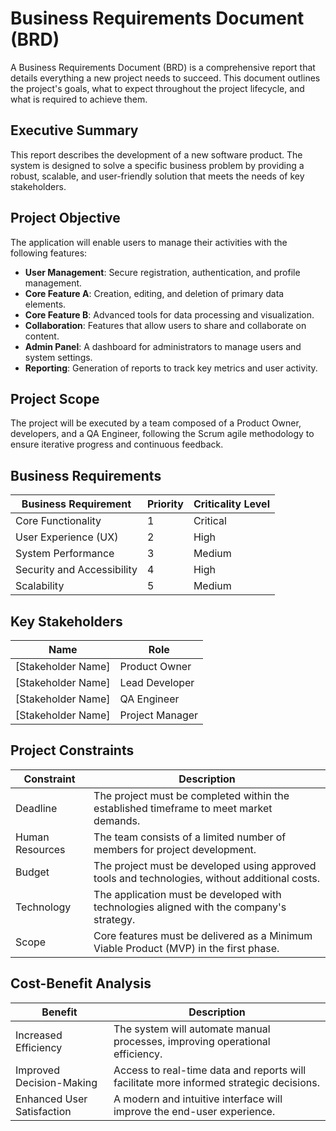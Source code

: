 # Business Requirements Document (BRD)

A Business Requirements Document (BRD) is a comprehensive report that details everything a new project needs to succeed. This document outlines the project's goals, what to expect throughout the project lifecycle, and what is required to achieve them.

## Executive Summary

This report describes the development of a new software product. The system is designed to solve a specific business problem by providing a robust, scalable, and user-friendly solution that meets the needs of key stakeholders.

## Project Objective

The application will enable users to manage their activities with the following features:

- **User Management**: Secure registration, authentication, and profile management.
- **Core Feature A**: Creation, editing, and deletion of primary data elements.
- **Core Feature B**: Advanced tools for data processing and visualization.
- **Collaboration**: Features that allow users to share and collaborate on content.
- **Admin Panel**: A dashboard for administrators to manage users and system settings.
- **Reporting**: Generation of reports to track key metrics and user activity.

## Project Scope

The project will be executed by a team composed of a Product Owner, developers, and a QA Engineer, following the Scrum agile methodology to ensure iterative progress and continuous feedback.

## Business Requirements

| Business Requirement | Priority | Criticality Level |
|---|---|---|
| Core Functionality | 1 | Critical |
| User Experience (UX) | 2 | High |
| System Performance | 3 | Medium |
| Security and Accessibility | 4 | High |
| Scalability | 5 | Medium |

## Key Stakeholders

| Name | Role |
|---|---|
| [Stakeholder Name] | Product Owner |
| [Stakeholder Name] | Lead Developer |
| [Stakeholder Name] | QA Engineer |
| [Stakeholder Name] | Project Manager |

## Project Constraints

| Constraint | Description |
|---|---|
| Deadline | The project must be completed within the established timeframe to meet market demands. |
| Human Resources | The team consists of a limited number of members for project development. |
| Budget | The project must be developed using approved tools and technologies, without additional costs. |
| Technology | The application must be developed with technologies aligned with the company's strategy. |
| Scope | Core features must be delivered as a Minimum Viable Product (MVP) in the first phase. |

## Cost-Benefit Analysis

| Benefit | Description |
|---|---|
| Increased Efficiency | The system will automate manual processes, improving operational efficiency. |
| Improved Decision-Making | Access to real-time data and reports will facilitate more informed strategic decisions. |
| Enhanced User Satisfaction | A modern and intuitive interface will improve the end-user experience. |
